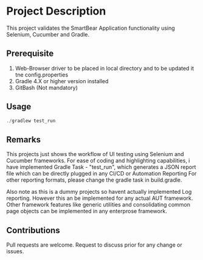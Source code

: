 # Project Description

This project validates the SmartBear Application functionality using Selenium, Cucumber and Gradle.

## Prerequisite

1. Web-Browser driver to be placed in local directory and to be updated it tne config.properties
2. Gradle 4.X or higher version installed
3. GitBash (Not mandatory)


## Usage

```java
./gradlew test_run

```

## Remarks
This projects just shows the workflow of UI testing using Selenium and Cucumber frameworks.
For ease of coding and highlighting capabilities, i have implemented Gradle Task - "test_run", which generates a JSON report file 
which can be directly plugged in any CI/CD or Automation Reporting
For other reporting formats, please change the gradle task in build.gradle.

Also note as this is a dummy projects so havent actually implemented Log reporting. 
However this an be implemented for any actual AUT framework.
Other framework features like generic utilities and consolidating common page objects can be implemented in any enterprose framework.
 

## Contributions
Pull requests are welcome. Request to discuss prior for any change or issues.